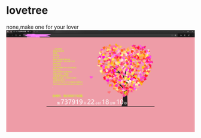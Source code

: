 # lovetree
none,make one for your lover
![image](https://github.com/DoneBootbloader/lovetree/blob/master/preview/preview.png)
